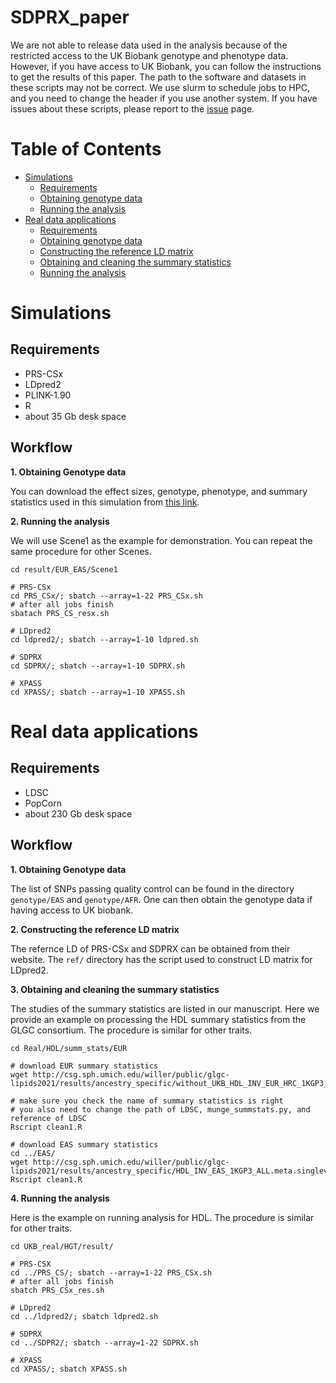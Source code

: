 # SDPRX_paper
We are not able to release data used in the analysis because of the restricted access to the UK Biobank genotype and phenotype data. However, if you have access to UK Biobank, you can follow the instructions to get the results of this paper. The path to the software and datasets in these scripts may not be correct. We use slurm to schedule jobs to HPC, and you need to change the header if you use another system. If you have issues about these scripts, please report to the [issue](https://github.com/eldronzhou/SDPRX_paper/issues) page.

# Table of Contents
- [Simulations](#sim)
  - [Requirements](#sim-req)
  - [Obtaining genotype data](#sim-geno)
  - [Running the analysis](#sim-analysis)
- [Real data applications](#real)
  - [Requirements](#real-req)
  - [Obtaining genotype data](#real-geno)
  - [Constructing the reference LD matrix](#real-ref)
  - [Obtaining and cleaning the summary statistics](#real-ss)
  - [Running the analysis](#real-analysis)


# <a name="sim"></a>Simulations
## <a name="sim-req"></a>Requirements
* PRS-CSx 
* LDpred2 
* PLINK-1.90 
* R
* about 35 Gb desk space 

## Workflow
**<a name="sim-geno"></a>1. Obtaining Genotype data**

You can download the effect sizes, genotype, phenotype, and summary statistics used in this simulation from [this link](https://drive.google.com/drive/folders/1MjLUdIxfneM3-Oh-5LX-AG9MzQ3PkrHL?usp=sharing).

**<a name="sim-analysis"></a>2. Running the analysis**

We will use Scene1 as the example for demonstration. You can repeat the same procedure for other Scenes.

```
cd result/EUR_EAS/Scene1

# PRS-CSx
cd PRS_CSx/; sbatch --array=1-22 PRS_CSx.sh
# after all jobs finish
sbatach PRS_CS_resx.sh

# LDpred2
cd ldpred2/; sbatch --array=1-10 ldpred.sh

# SDPRX
cd SDPRX/; sbatch --array=1-10 SDPRX.sh

# XPASS
cd XPASS/; sbatch --array=1-10 XPASS.sh
```

# <a name="real"></a>Real data applications

## <a name="real-req"></a>Requirements

* LDSC 
* PopCorn
* about 230 Gb desk space

## Workflow

**<a name="real-geno"></a>1. Obtaining Genotype data**

The list of SNPs passing quality control can be found in the directory `genotype/EAS` and `genotype/AFR`. One can then obtain the genotype data if having access to UK biobank.

**<a name="real-ref"></a>2. Constructing the reference LD matrix**

The refernce LD of PRS-CSx and SDPRX can be obtained from their website. The `ref/` directory has the script used to construct LD matrix for LDpred2.

**<a name="real-ss"></a>3. Obtaining and cleaning the summary statistics**

The studies of the summary statistics are listed in our manuscript. Here we provide an example on processing the HDL summary statistics from the GLGC consortium. The procedure is similar for other traits. 

```
cd Real/HDL/summ_stats/EUR

# download EUR summary statistics
wget http://csg.sph.umich.edu/willer/public/glgc-lipids2021/results/ancestry_specific/without_UKB_HDL_INV_EUR_HRC_1KGP3_others_ALL.meta.singlevar.results.gz

# make sure you check the name of summary statistics is right
# you also need to change the path of LDSC, munge_summstats.py, and reference of LDSC
Rscript clean1.R

# download EAS summary statistics
cd ../EAS/
wget http://csg.sph.umich.edu/willer/public/glgc-lipids2021/results/ancestry_specific/HDL_INV_EAS_1KGP3_ALL.meta.singlevar.results.gz
Rscript clean1.R
```

**<a name="real-analysis"></a>4. Running the analysis**

Here is the example on running analysis for HDL. The procedure is similar for other traits. 

```
cd UKB_real/HGT/result/

# PRS-CSX
cd ../PRS_CS/; sbatch --array=1-22 PRS_CSx.sh
# after all jobs finish
sbatch PRS_CSx_res.sh

# LDpred2
cd ../ldpred2/; sbatch ldpred2.sh

# SDPRX
cd ../SDPR2/; sbatch --array=1-22 SDPRX.sh

# XPASS
cd XPASS/; sbatch XPASS.sh
```

 

